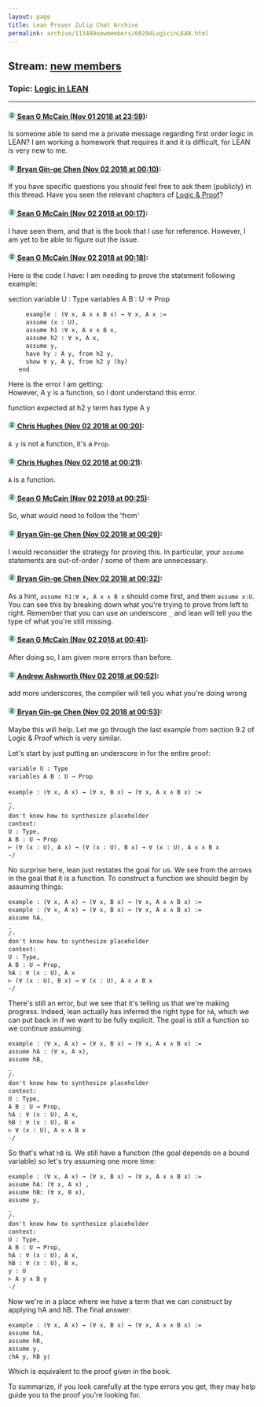 ```yaml
---
layout: page
title: Lean Prover Zulip Chat Archive 
permalink: archive/113489newmembers/60294LogicinLEAN.html
---
```


## Stream: [new members](index.html)
### Topic: [Logic in LEAN](60294LogicinLEAN.html)

---

#### [![Click to go to Zulip](../../assets/img/zulip2.png) Sean G McCain (Nov 01 2018 at 23:59)](https://leanprover.zulipchat.com/#narrow/stream/113489-new%20members/topic/Logic%20in%20LEAN/near/136955882):
Is someone able to send me a private message regarding first order logic in LEAN? I am working a homework that requires it and it is difficult, for LEAN is very new to me.

#### [![Click to go to Zulip](../../assets/img/zulip2.png) Bryan Gin-ge Chen (Nov 02 2018 at 00:10)](https://leanprover.zulipchat.com/#narrow/stream/113489-new%20members/topic/Logic%20in%20LEAN/near/136956419):
If you have specific questions you should feel free to ask them (publicly) in this thread. Have you seen the relevant chapters of [Logic & Proof](http://avigad.github.io/logic_and_proof/first_order_logic.html)?

#### [![Click to go to Zulip](../../assets/img/zulip2.png) Sean G McCain (Nov 02 2018 at 00:17)](https://leanprover.zulipchat.com/#narrow/stream/113489-new%20members/topic/Logic%20in%20LEAN/near/136956754):
I have seen them, and that is the book that I use for reference. However, I am yet to be able to figure out the issue.

#### [![Click to go to Zulip](../../assets/img/zulip2.png) Sean G McCain (Nov 02 2018 at 00:18)](https://leanprover.zulipchat.com/#narrow/stream/113489-new%20members/topic/Logic%20in%20LEAN/near/136956856):
Here is the code I have: 
I am needing to prove the statement following example:
     
  section
         variable U : Type
         variables A B : U → Prop

         example : (∀ x, A x ∧ B x) → ∀ x, A x :=
         assume (x : U),
         assume h1 :∀ x, A x ∧ B x,
         assume h2 : ∀ x, A x,
         assume y,
         have hy : A y, from h2 y,
         show ∀ y, A y, from h2 y (hy) 
       end

Here is the error  I am getting:  
However, A y is a function, so I dont understand this error. 

function expected at
  h2 y
term has type
  A y

#### [![Click to go to Zulip](../../assets/img/zulip2.png) Chris Hughes (Nov 02 2018 at 00:20)](https://leanprover.zulipchat.com/#narrow/stream/113489-new%20members/topic/Logic%20in%20LEAN/near/136956965):
`A y` is not a function, it's a `Prop`.

#### [![Click to go to Zulip](../../assets/img/zulip2.png) Chris Hughes (Nov 02 2018 at 00:21)](https://leanprover.zulipchat.com/#narrow/stream/113489-new%20members/topic/Logic%20in%20LEAN/near/136956985):
`A` is a function.

#### [![Click to go to Zulip](../../assets/img/zulip2.png) Sean G McCain (Nov 02 2018 at 00:25)](https://leanprover.zulipchat.com/#narrow/stream/113489-new%20members/topic/Logic%20in%20LEAN/near/136957170):
So, what would need to follow the 'from'

#### [![Click to go to Zulip](../../assets/img/zulip2.png) Bryan Gin-ge Chen (Nov 02 2018 at 00:29)](https://leanprover.zulipchat.com/#narrow/stream/113489-new%20members/topic/Logic%20in%20LEAN/near/136957338):
I would reconsider the strategy for proving this. In particular, your `assume` statements are out-of-order / some of them are unnecessary.

#### [![Click to go to Zulip](../../assets/img/zulip2.png) Bryan Gin-ge Chen (Nov 02 2018 at 00:32)](https://leanprover.zulipchat.com/#narrow/stream/113489-new%20members/topic/Logic%20in%20LEAN/near/136957526):
As a hint, `assume h1:∀ x, A x ∧ B x` should come first, and then `assume x:U`. You can see this by breaking down what you're trying to prove from left to right. Remember that you can use an underscore `_` and lean will tell you the type of what you're still missing.

#### [![Click to go to Zulip](../../assets/img/zulip2.png) Sean G McCain (Nov 02 2018 at 00:41)](https://leanprover.zulipchat.com/#narrow/stream/113489-new%20members/topic/Logic%20in%20LEAN/near/136958036):
After doing so, I am given more errors than before.

#### [![Click to go to Zulip](../../assets/img/zulip2.png) Andrew Ashworth (Nov 02 2018 at 00:52)](https://leanprover.zulipchat.com/#narrow/stream/113489-new%20members/topic/Logic%20in%20LEAN/near/136958542):
add more underscores, the compiler will tell you what you're doing wrong

#### [![Click to go to Zulip](../../assets/img/zulip2.png) Bryan Gin-ge Chen (Nov 02 2018 at 00:53)](https://leanprover.zulipchat.com/#narrow/stream/113489-new%20members/topic/Logic%20in%20LEAN/near/136958565):
Maybe this will help. Let me go through the last example from section 9.2 of Logic & Proof which is very similar. 

Let's start by just putting an underscore in for the entire proof:
```lean
variable U : Type
variables A B : U → Prop

example : (∀ x, A x) → (∀ x, B x) → (∀ x, A x ∧ B x) :=
_ 
/-
don't know how to synthesize placeholder
context:
U : Type,
A B : U → Prop
⊢ (∀ (x : U), A x) → (∀ (x : U), B x) → ∀ (x : U), A x ∧ B x
-/
```
No surprise here, lean just restates the goal for us. We see from the arrows in the goal that it is a function. To construct a function we should begin by assuming things:
```lean
example : (∀ x, A x) → (∀ x, B x) → (∀ x, A x ∧ B x) :=
example : (∀ x, A x) → (∀ x, B x) → (∀ x, A x ∧ B x) :=
assume hA,
_
/-
don't know how to synthesize placeholder
context:
U : Type,
A B : U → Prop,
hA : ∀ (x : U), A x
⊢ (∀ (x : U), B x) → ∀ (x : U), A x ∧ B x
-/
```
There's still an error, but we see that it's telling us that we're making progress. Indeed, lean actually has inferred the right type for `hA`, which we can put back in if we want to be fully explicit. The goal is still a function so we continue assuming:
```lean
example : (∀ x, A x) → (∀ x, B x) → (∀ x, A x ∧ B x) :=
assume hA : (∀ x, A x),
assume hB,
_
/-
don't know how to synthesize placeholder
context:
U : Type,
A B : U → Prop,
hA : ∀ (x : U), A x,
hB : ∀ (x : U), B x
⊢ ∀ (x : U), A x ∧ B x
-/
```
So that's what `hB` is. We still have a function (the goal depends on a bound variable) so let's try assuming one more time:
```lean
example : (∀ x, A x) → (∀ x, B x) → (∀ x, A x ∧ B x) :=
assume hA: (∀ x, A x) ,
assume hB: (∀ x, B x),
assume y,
_
/-
don't know how to synthesize placeholder
context:
U : Type,
A B : U → Prop,
hA : ∀ (x : U), A x,
hB : ∀ (x : U), B x,
y : U
⊢ A y ∧ B y
-/
```
Now we're in a place where we have a term that we can construct by applying hA and hB. The final answer:
```lean
example : (∀ x, A x) → (∀ x, B x) → (∀ x, A x ∧ B x) :=
assume hA,
assume hB,
assume y,
⟨hA y, hB y⟩
```
Which is equivalent to the proof given in the book. 

To summarize, if you look carefully at the type errors you get, they may help guide you to the proof you're looking for.

